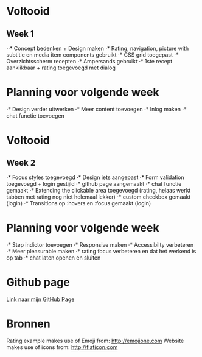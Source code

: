 # Voltooid
## Week 1
⋅⋅* Concept bedenken + Design maken
⋅* Rating, navigation, picture with subtitle en media item components gebruikt
⋅* CSS grid toegepast
⋅* Overzichtsscherm recepten
⋅* Ampersands gebruikt
⋅* 1ste recept aanklikbaar + rating toegevoegd met dialog

# Planning voor volgende week
⋅* Design verder uitwerken
⋅* Meer content toevoegen
⋅* Inlog maken
⋅* chat functie toevoegen


# Voltooid
## Week 2
⋅* Focus styles toegevoegd
⋅* Design iets aangepast
⋅* Form validation toegevoegd + login gestijld
⋅* github page aangemaakt
⋅* chat functie gemaakt
⋅* Extending the clickable area toegevoegd (rating, helaas werkt tabben met rating nog niet helemaal lekker)
⋅* custom checkbox gemaakt (login)
⋅* Transitions op :hovers en :focus gemaakt (login)

# Planning voor volgende week
⋅* Step indictor toevoegen
⋅* Responsive maken
⋅* Accessibilty verbeteren
⋅* Meer pleasurable maken
⋅* rating focus verbeteren en dat het werkend is op tab
⋅* chat laten openen en sluiten


# Github page
[Link naar mijn GitHub Page](https://fennadew.github.io/cssttr)

# Bronnen
Rating example makes use of Emoji from: http://emojione.com
Website makes use of icons from: http://flaticon.com
